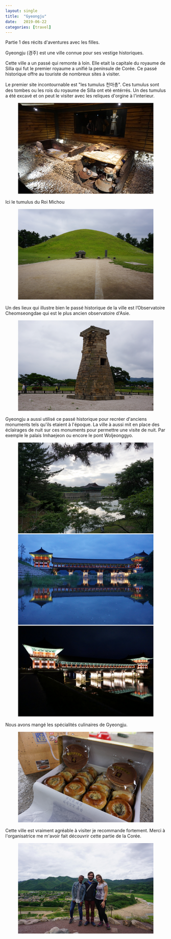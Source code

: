 ```yaml
---
layout: single
title:  "Gyeongju"
date:   2019-06-22
categories: [travel]
---
```


Partie 1 des récits d'aventures avec les filles.

Gyeongju (경주) est une ville connue pour ses vestige historiques.

Cette ville a un passé qui remonte à loin. 
Elle etait la capitale du royaume de Silla qui fut le premier royaume a unifié la peninsule de Corée.
Ce passé historique offre au touriste de nombreux sites à visiter.

Le premier site incontournable est "les tumulus 천마총".
Ces tumulus sont des tombes ou les rois du royaume de Silla ont eté entérrés. 
Un des tumulus a été excavé et on peut le visiter avec les reliques d'orgine à l'interieur.
<figure>
 	<img src="/assets/images/gyeongju/interieurTombe.JPG">
</figure>
Ici le tumulus du Roi Michou
<figure>
 	<img src="/assets/images/gyeongju/tumulusRoiMichou.JPG">
</figure>

Un des lieux qui illustre bien le passé historique de la ville est l’Observatoire Cheomseongdae qui est le plus ancien observatoire d'Asie.
 <figure>
 	<img src="/assets/images/gyeongju/observatoire.JPG">
 </figure>
 
 
Gyeongju a aussi utilisé ce passé historique pour recréer d'anciens monuments tels qu'ils etaient à l'époque.
La ville à aussi mit en place des éclairages de nuit sur ces monuments pour permettre une visite de nuit.
Par exemple le palais Imhaejeon ou encore le pont Woljeonggyo.
<figure>
	<img src="/assets/images/gyeongju/palais.JPG">
	<img src="/assets/images/gyeongju/pont.JPG">
	<img src="/assets/images/gyeongju/pontDenuit.JPG">
</figure>

Nous avons mangé les spécialités culinaires de Gyeongju.
<figure>
	<img src="/assets/images/gyeongju/bouffe.JPG">
</figure>

Cette ville est vraiment agréable à visiter je recommande fortement.
Merci à l'organisatrice me m'avoir fait découvrir cette partie de la Corée.
<figure>
	<img src="/assets/images/gyeongju/groupe.JPG">
</figure>
